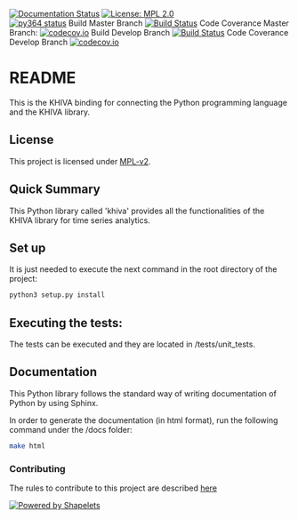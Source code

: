 
[![Documentation Status](https://readthedocs.org/projects/khiva-python/badge/?version=latest)](https://khiva-python.readthedocs.io/en/latest/?badge=latest)
[![License: MPL 2.0](https://img.shields.io/badge/License-MPL%202.0-brightgreen.svg)](https://github.com/shapelets/khiva-python/blob/master/LICENSE.txt)  
[![py364 status](https://img.shields.io/badge/python3.6.4-supported-green.svg)](https://github.com/shapelets/khiva-python/issues)
Build Master Branch [![Build Status](https://travis-ci.com/shapelets/khiva-python.svg?branch=master)](https://travis-ci.com/shapelets/khiva-python)
Code Coverance Master Branch: [![codecov.io](https://codecov.io/github/shapelets/khiva-python/coverage.svg?branch=master)](https://codecov.io/github/shapelets/khiva-python)
Build Develop Branch [![Build Status](https://travis-ci.com/shapelets/khiva-python.svg?branch=develop)](https://travis-ci.com/shapelets/khiva-python)
Code Coverance Develop Branch [![codecov.io](https://codecov.io/github/shapelets/khiva-python/coverage.svg?branch=develop)](https://codecov.io/github/shapelets/khiva-python)


# README #
This is the KHIVA binding for connecting the Python programming language and the KHIVA library.

## License
This project is licensed under [MPL-v2](https://www.mozilla.org/en-US/MPL/2.0/).
 
## Quick Summary
This Python library called 'khiva' provides all the functionalities of the KHIVA library for time series analytics.

## Set up
It is just needed to execute the next command in the root directory of the project:
```bash
python3 setup.py install
```
  
## Executing the tests:
The tests can be executed and they are located in <project-root-dir>/tests/unit_tests.
 
## Documentation
This Python library follows the standard way of writing documentation of Python by using Sphinx.

In order to generate the documentation (in html format), run the following command under the <project-root-dir>/docs folder:
```bash
make html
```

### Contributing
The rules to contribute to this project are described [here](CONTRIBUTING.md)


[![Powered by Shapelets](https://img.shields.io/badge/powered%20by-Shapelets-orange.svg?style=flat&colorA=E1523D&colorB=007D8A)](https://shapelets.io)